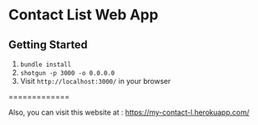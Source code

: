 Contact List Web App
=============

## Getting Started

1. `bundle install`
2. `shotgun -p 3000 -o 0.0.0.0`
3. Visit `http://localhost:3000/` in your browser


=============   

Also, you can visit this website at : https://my-contact-l.herokuapp.com/